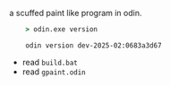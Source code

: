 a scuffed paint like program in odin.

```cmd
    > odin.exe version
```
```
    odin version dev-2025-02:0683a3d67
```

- read `build.bat`
- read `gpaint.odin`
